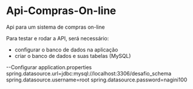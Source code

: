 # Api-Compras-On-line
Api para um sistema de compras on-line

 Para testar e rodar a API, será necessário:   
 
 - configurar o banco de dados na aplicação
 - criar o banco de dados e suas tabelas (MySQL)
 
 --Configurar application.properties
 spring.datasource.url=jdbc:mysql://localhost:3306/desafio_schema                                                                                                                    
 spring.datasource.username=root
 spring.datasource.password=nagini100
